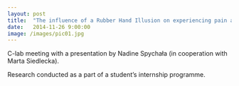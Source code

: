 ```yaml
---
layout: post
title:  "The influence of a Rubber Hand Illusion on experiencing pain and temperature in a real hand"
date:   2014-11-26 9:00:00
image: /images/pic01.jpg
---
```


C-lab meeting with a presentation by Nadine Spychała (in cooperation with Marta Siedlecka).

Research conducted as a part of a student’s internship programme.
